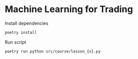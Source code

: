 # Machine Learning for Trading

Install dependencies
```bash
poetry install
```

Run script
```bash
poetry run python src/course/lesson_{x}.py
```
